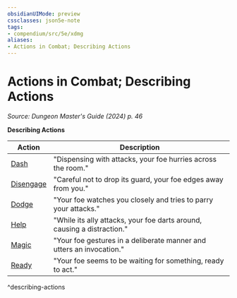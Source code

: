```yaml
---
obsidianUIMode: preview
cssclasses: json5e-note
tags:
- compendium/src/5e/xdmg
aliases:
- Actions in Combat; Describing Actions
---
```

# Actions in Combat; Describing Actions
*Source: Dungeon Master's Guide (2024) p. 46* 

**Describing Actions**

| Action | Description |
|--------|-------------|
| [Dash](actions.md#Dash) | "Dispensing with attacks, your foe hurries across the room." |
| [Disengage](actions.md#Disengage) | "Careful not to drop its guard, your foe edges away from you." |
| [Dodge](actions.md#Dodge) | "Your foe watches you closely and tries to parry your attacks." |
| [Help](actions.md#Help) | "While its ally attacks, your foe darts around, causing a distraction." |
| [Magic](actions.md#Magic) | "Your foe gestures in a deliberate manner and utters an invocation." |
| [Ready](actions.md#Ready) | "Your foe seems to be waiting for something, ready to act." |
^describing-actions
